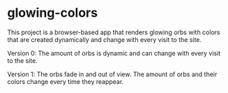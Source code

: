 # glowing-colors

This project is a browser-based app that renders glowing orbs with colors that are created dynamically and change with every visit to the site.

Version 0: The amount of orbs is dynamic and can change with every visit to the site.

Version 1: The orbs fade in and out of view. The amount of orbs and their colors change every time they reappear.